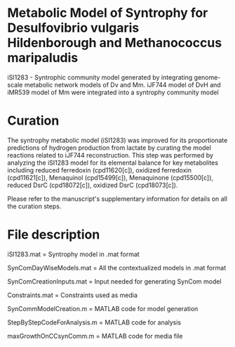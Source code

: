 # Metabolic Model of Syntrophy for Desulfovibrio vulgaris Hildenborough and Methanococcus maripaludis
iSI1283 - Syntrophic community model generated by integrating genome-scale metabolic network models of Dv and Mm. iJF744 model of DvH and iMR539 model of Mm were integrated into a syntrophy community model

# Curation
The syntrophy metabolic model (iSI1283) was improved for its proportionate predictions of hydrogen production from lactate by curating the model reactions related to iJF744 reconstruction. This step was performed by analyzing the iSI1283 model for its elemental balance for key metabolites including reduced ferredoxin (cpd11620[c]), oxidized ferredoxin (cpd11621[c]), Menaquinol (cpd15499[c]), Menaquinone (cpd15500[c]), reduced DsrC (cpd18072[c]), oxidized DsrC (cpd18073[c]).

Please refer to the manuscript's supplementary information for details on all the curation steps.

# File description
iSI1283.mat	= Syntrophy model in .mat format

SynComDayWiseModels.mat	= All the contextualized models in .mat format

SynComCreationInputs.mat	= Input needed for generating SynCom model

Constraints.mat	= Constraints used as media

SynCommModelCreation.m	= MATLAB code for model generation

StepByStepCodeForAnalysis.m	= MATLAB code for analysis

maxGrowthOnCCsynComm.m	= MATLAB code for media file



